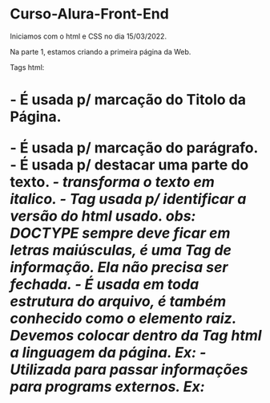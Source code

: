 # Curso-Alura-Front-End

Iniciamos com o html e CSS no dia 15/03/2022.

Na parte 1, estamos criando a primeira página da Web.

Tags html:
<h1> - É usada p/ marcação do Titolo da Página.
<p> - É usada p/ marcação do parágrafo.
<strong> - É usada p/ destacar uma parte do texto.
<em> - transforma o texto em italico.
<!DOCTYPE html> - Tag usada p/ identificar a versão do html usado.
obs: DOCTYPE sempre deve ficar em letras maiúsculas, é uma Tag de informação. Ela não precisa ser fechada.
<html> - É usada em toda estrutura do arquivo, é também conhecido como o elemento raiz.
Devemos colocar dentro da Tag html a linguagem da página. Ex: <html lang="pt-br">
<meta> - Utilizada para passar informações para programs externos. Ex: <meta charset="utf-8">
<title> -  É usada p/ exibir o nome da página na aba do Navegador.
<head> - A cabeça do Código, as informações que são passadas p/ o Navegador. Ex: <title>, <meta>...
<body> - O corpo da Código, onde fica o que será exibido na página.
